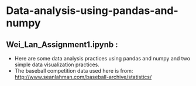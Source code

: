 # Data-analysis-using-pandas-and-numpy
## Wei_Lan_Assignment1.ipynb :
* Here are some data analysis practices using pandas and numpy and two simple data visualization practices. 
* The baseball competition data used here is from: http://www.seanlahman.com/baseball-archive/statistics/



